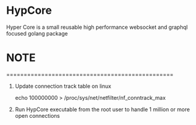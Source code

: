 # HypCore
Hyper Core is a small reusable high performance websocket and graphql focused golang package




# NOTE
================================================
1. Update connection track table on linux 
    
    echo 100000000 >  /proc/sys/net/netfilter/nf_conntrack_max

2. Run HypCore executable from the root user
    to handle 1 million or more open connections